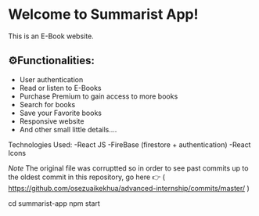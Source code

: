 # Welcome to Summarist App!

This is an E-Book website. 

## ⚙️Functionalities:

<ul>
  <li>User authentication</li>
  <li>Read or listen to E-Books</li>
  <li>Purchase Premium to gain access to more books</li>
  <li>Search for books</li>
  <li>Save your Favorite books</li>
  <li>Responsive website</li>
  <li>And other small little details....</li>
</ul>
  
  

Technologies Used:
  -React JS
  -FireBase (firestore + authentication)
  -React Icons

  *Note*
The original file was corruptted so in order to see past commits up to
the oldest commit in this repository, go here 👉 
( https://github.com/osezuaikekhua/advanced-internship/commits/master/ )
  
cd summarist-app
npm start


